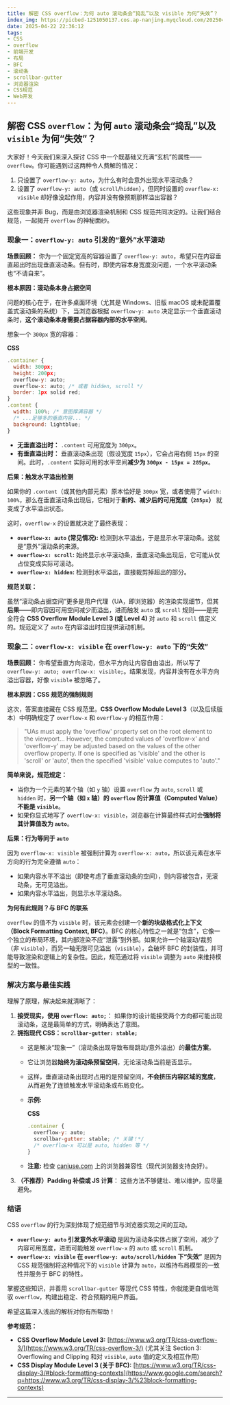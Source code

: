 ```yaml
---
title: 解密 CSS overflow：为何 auto 滚动条会“捣乱”以及 visible 为何“失效”？
index_img: https://picbed-1251050137.cos.ap-nanjing.myqcloud.com/20250422230731.png
date: 2025-04-22 22:36:12
tags:
- CSS
- overflow
- 前端开发
- 布局
- BFC
- 滚动条
- scrollbar-gutter
- 浏览器渲染
- CSS规范
- Web开发
---
```


## **解密 CSS `overflow`：为何 `auto` 滚动条会“捣乱”以及 `visible` 为何“失效”？**

大家好！今天我们来深入探讨 CSS 中一个既基础又充满“玄机”的属性——`overflow`。你可能遇到过这两种令人费解的情况：

1. 只设置了 `overflow-y: auto`，为什么有时会意外出现水平滚动条？
2. 设置了 `overflow-y: auto`（或 `scroll`/`hidden`），但同时设置的 `overflow-x: visible` 却好像没起作用，内容并没有像预期那样溢出容器？

这些现象并非 Bug，而是由浏览器渲染机制和 CSS 规范共同决定的。让我们结合规范，一起揭开 `overflow` 的神秘面纱。

### **现象一：`overflow-y: auto` 引发的“意外”水平滚动**

**场景回顾：** 你为一个固定宽高的容器设置了 `overflow-y: auto`，希望只在内容垂直超出时出现垂直滚动条。但有时，即使内容本身宽度没问题，一个水平滚动条也“不请自来”。

**根本原因：滚动条本身占据空间**

问题的核心在于，在许多桌面环境（尤其是 Windows、旧版 macOS 或未配置覆盖式滚动条的系统）下，当浏览器根据 `overflow-y: auto` 决定显示一个垂直滚动条时，**这个滚动条本身需要占据容器内部的水平空间**。

想象一个 `300px` 宽的容器：

**CSS**

```jsx
.container {
  width: 300px;
  height: 200px;
  overflow-y: auto;
  overflow-x: auto; /* 或者 hidden, scroll */
  border: 1px solid red;
}
.content {
  width: 100%; /* 意图撑满容器 */
  /* ...足够多的垂直内容... */
  background: lightblue;
}
```

- **无垂直溢出时：** `.content` 可用宽度为 `300px`。
- **有垂直溢出时：** 垂直滚动条出现（假设宽度 `15px`），它会占用右侧 `15px` 的空间。此时，`.content` 实际可用的水平空间**减少为 `300px - 15px = 285px`**。

**后果：触发水平溢出检测**

如果你的 `.content`（或其他内部元素）原本恰好是 `300px` 宽，或者使用了 `width: 100%`，那么在垂直滚动条出现后，它相对于**新的、减少后的可用宽度（`285px`）** 就变成了水平溢出状态。

这时，`overflow-x` 的设置就决定了最终表现：

- **`overflow-x: auto` (常见情况):** 检测到水平溢出，于是显示水平滚动条。这就是“意外”滚动条的来源。
- **`overflow-x: scroll`:** 始终显示水平滚动条，垂直滚动条出现后，它可能从仅占位变成实际可滚动。
- **`overflow-x: hidden`:** 检测到水平溢出，直接裁剪掉超出的部分。

**规范关联：**

虽然“滚动条占据空间”更多是用户代理（UA，即浏览器）的渲染实现细节，但其**后果**——即内容因可用空间减少而溢出，进而触发 `auto` 或 `scroll` 规则——是完全符合 **CSS Overflow Module Level 3 (或 Level 4)** 对 `auto` 和 `scroll` 值定义的。规范定义了 `auto` 在内容溢出时应提供滚动机制。

### **现象二：`overflow-x: visible` 在 `overflow-y: auto` 下的“失效”**

**场景回顾：** 你希望垂直方向滚动，但水平方向让内容自由溢出，所以写了 `overflow-y: auto; overflow-x: visible;`。结果发现，内容并没有在水平方向溢出容器，好像 `visible` 被忽略了。

**根本原因：CSS 规范的强制规则**

这次，答案直接藏在 CSS 规范里。**CSS Overflow Module Level 3**（以及后续版本）中明确规定了 `overflow-x` 和 `overflow-y` 的相互作用：

> "UAs must apply the 'overflow' property set on the root element to the viewport... However, the computed values of 'overflow-x' and 'overflow-y' may be adjusted based on the values of the other overflow property. If one is specified as 'visible' and the other is 'scroll' or 'auto', then the specified 'visible' value computes to 'auto'."
> 

**简单来说，规范规定：**

- 当你为一个元素的某个轴（如 `y` 轴）设置 `overflow` 为 `auto`, `scroll` 或 `hidden` 时，**另一个轴（如 `x` 轴）的 `overflow` 的计算值（Computed Value）不能是 `visible`**。
- 如果你显式地写了 `overflow-x: visible`，浏览器在计算最终样式时会**强制将其计算值改为 `auto`**。

**后果：行为等同于 `auto`**

因为 `overflow-x: visible` 被强制计算为 `overflow-x: auto`，所以该元素在水平方向的行为完全遵循 `auto`：

- 如果内容水平不溢出（即使考虑了垂直滚动条的空间），则内容被包含，无滚动条，无可见溢出。
- 如果内容水平溢出，则显示水平滚动条。

**为何有此规则？与 BFC 的联系**

`overflow` 的值不为 `visible` 时，该元素会创建一个**新的块级格式化上下文（Block Formatting Context, BFC）**。BFC 的核心特性之一就是“包含”，它像一个独立的布局环境，其内部渲染不应“泄露”到外部。如果允许一个轴滚动/裁剪（非 `visible`），而另一轴无限可见溢出（`visible`），会破坏 BFC 的封装性，并可能导致渲染和逻辑上的复杂性。因此，规范通过将 `visible` 调整为 `auto` 来维持模型的一致性。

### **解决方案与最佳实践**

理解了原理，解决起来就清晰了：

1. **接受现实，使用 `overflow: auto;`**： 如果你的设计能接受两个方向都可能出现滚动条，这是最简单的方式，明确表达了意图。
2. **拥抱现代 CSS：`scrollbar-gutter: stable;`**
    - 这是解决“现象一”（滚动条出现导致布局跳动/意外溢出）的**最佳方案**。
    - 它让浏览器**始终为滚动条预留空间**，无论滚动条当前是否显示。
    - 这样，垂直滚动条出现时占用的是预留空间，**不会挤压内容区域的宽度**，从而避免了连锁触发水平滚动条或布局变化。
    - **示例:**
        
        **CSS**
        
        ```jsx
        .container {
          overflow-y: auto;
          scrollbar-gutter: stable; /* 关键！*/
          /* overflow-x 可以是 auto, hidden 等 */
        }
        ```
        
    - **注意:** 检查 [caniuse.com](https://caniuse.com/?search=scrollbar-gutter) 上的浏览器兼容性（现代浏览器支持良好）。
3. **（不推荐）Padding 补偿或 JS 计算**： 这些方法不够健壮、难以维护，应尽量避免。

### **结语**

CSS `overflow` 的行为深刻体现了规范细节与浏览器实现之间的互动。

- **`overflow-y: auto` 引发意外水平滚动** 是因为滚动条实体占据了空间，减少了内容可用宽度，进而可能触发 `overflow-x` 的 `auto` 或 `scroll` 机制。
- **`overflow-x: visible` 在 `overflow-y: auto/scroll/hidden` 下“失效”** 是因为 CSS 规范强制将这种情况下的 `visible` 计算为 `auto`，以维持布局模型的一致性并服务于 BFC 的特性。

掌握这些知识，并善用 `scrollbar-gutter` 等现代 CSS 特性，你就能更自信地驾驭 `overflow`，构建出稳定、符合预期的用户界面。

希望这篇深入浅出的解析对你有所帮助！

**参考规范：**

- **CSS Overflow Module Level 3:** [https://www.w3.org/TR/css-overflow-3/](https://www.w3.org/TR/css-overflow-3/) (尤其关注 Section 3: Overflowing and Clipping 和对 `visible`, `auto` 值的定义及相互作用)
- **CSS Display Module Level 3 (关于 BFC):** [https://www.w3.org/TR/css-display-3/#block-formatting-contexts](https://www.google.com/search?q=https://www.w3.org/TR/css-display-3/%23block-formatting-contexts)

---